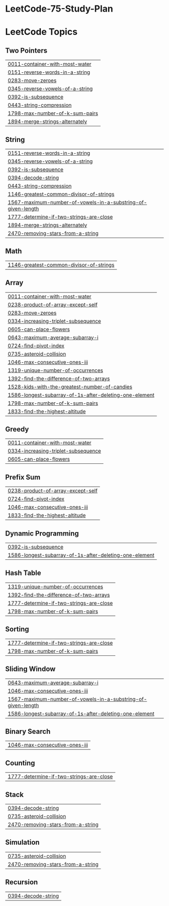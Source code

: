 # LeetCode-75-Study-Plan
<!---LeetCode Topics Start-->
# LeetCode Topics
## Two Pointers
|  |
| ------- |
| [0011-container-with-most-water](https://github.com/Aniso13/LeetCode-75-Study-Plan/tree/master/0011-container-with-most-water) |
| [0151-reverse-words-in-a-string](https://github.com/Aniso13/LeetCode-75-Study-Plan/tree/master/0151-reverse-words-in-a-string) |
| [0283-move-zeroes](https://github.com/Aniso13/LeetCode-75-Study-Plan/tree/master/0283-move-zeroes) |
| [0345-reverse-vowels-of-a-string](https://github.com/Aniso13/LeetCode-75-Study-Plan/tree/master/0345-reverse-vowels-of-a-string) |
| [0392-is-subsequence](https://github.com/Aniso13/LeetCode-75-Study-Plan/tree/master/0392-is-subsequence) |
| [0443-string-compression](https://github.com/Aniso13/LeetCode-75-Study-Plan/tree/master/0443-string-compression) |
| [1798-max-number-of-k-sum-pairs](https://github.com/Aniso13/LeetCode-75-Study-Plan/tree/master/1798-max-number-of-k-sum-pairs) |
| [1894-merge-strings-alternately](https://github.com/Aniso13/LeetCode-75-Study-Plan/tree/master/1894-merge-strings-alternately) |
## String
|  |
| ------- |
| [0151-reverse-words-in-a-string](https://github.com/Aniso13/LeetCode-75-Study-Plan/tree/master/0151-reverse-words-in-a-string) |
| [0345-reverse-vowels-of-a-string](https://github.com/Aniso13/LeetCode-75-Study-Plan/tree/master/0345-reverse-vowels-of-a-string) |
| [0392-is-subsequence](https://github.com/Aniso13/LeetCode-75-Study-Plan/tree/master/0392-is-subsequence) |
| [0394-decode-string](https://github.com/Aniso13/LeetCode-75-Study-Plan/tree/master/0394-decode-string) |
| [0443-string-compression](https://github.com/Aniso13/LeetCode-75-Study-Plan/tree/master/0443-string-compression) |
| [1146-greatest-common-divisor-of-strings](https://github.com/Aniso13/LeetCode-75-Study-Plan/tree/master/1146-greatest-common-divisor-of-strings) |
| [1567-maximum-number-of-vowels-in-a-substring-of-given-length](https://github.com/Aniso13/LeetCode-75-Study-Plan/tree/master/1567-maximum-number-of-vowels-in-a-substring-of-given-length) |
| [1777-determine-if-two-strings-are-close](https://github.com/Aniso13/LeetCode-75-Study-Plan/tree/master/1777-determine-if-two-strings-are-close) |
| [1894-merge-strings-alternately](https://github.com/Aniso13/LeetCode-75-Study-Plan/tree/master/1894-merge-strings-alternately) |
| [2470-removing-stars-from-a-string](https://github.com/Aniso13/LeetCode-75-Study-Plan/tree/master/2470-removing-stars-from-a-string) |
## Math
|  |
| ------- |
| [1146-greatest-common-divisor-of-strings](https://github.com/Aniso13/LeetCode-75-Study-Plan/tree/master/1146-greatest-common-divisor-of-strings) |
## Array
|  |
| ------- |
| [0011-container-with-most-water](https://github.com/Aniso13/LeetCode-75-Study-Plan/tree/master/0011-container-with-most-water) |
| [0238-product-of-array-except-self](https://github.com/Aniso13/LeetCode-75-Study-Plan/tree/master/0238-product-of-array-except-self) |
| [0283-move-zeroes](https://github.com/Aniso13/LeetCode-75-Study-Plan/tree/master/0283-move-zeroes) |
| [0334-increasing-triplet-subsequence](https://github.com/Aniso13/LeetCode-75-Study-Plan/tree/master/0334-increasing-triplet-subsequence) |
| [0605-can-place-flowers](https://github.com/Aniso13/LeetCode-75-Study-Plan/tree/master/0605-can-place-flowers) |
| [0643-maximum-average-subarray-i](https://github.com/Aniso13/LeetCode-75-Study-Plan/tree/master/0643-maximum-average-subarray-i) |
| [0724-find-pivot-index](https://github.com/Aniso13/LeetCode-75-Study-Plan/tree/master/0724-find-pivot-index) |
| [0735-asteroid-collision](https://github.com/Aniso13/LeetCode-75-Study-Plan/tree/master/0735-asteroid-collision) |
| [1046-max-consecutive-ones-iii](https://github.com/Aniso13/LeetCode-75-Study-Plan/tree/master/1046-max-consecutive-ones-iii) |
| [1319-unique-number-of-occurrences](https://github.com/Aniso13/LeetCode-75-Study-Plan/tree/master/1319-unique-number-of-occurrences) |
| [1392-find-the-difference-of-two-arrays](https://github.com/Aniso13/LeetCode-75-Study-Plan/tree/master/1392-find-the-difference-of-two-arrays) |
| [1528-kids-with-the-greatest-number-of-candies](https://github.com/Aniso13/LeetCode-75-Study-Plan/tree/master/1528-kids-with-the-greatest-number-of-candies) |
| [1586-longest-subarray-of-1s-after-deleting-one-element](https://github.com/Aniso13/LeetCode-75-Study-Plan/tree/master/1586-longest-subarray-of-1s-after-deleting-one-element) |
| [1798-max-number-of-k-sum-pairs](https://github.com/Aniso13/LeetCode-75-Study-Plan/tree/master/1798-max-number-of-k-sum-pairs) |
| [1833-find-the-highest-altitude](https://github.com/Aniso13/LeetCode-75-Study-Plan/tree/master/1833-find-the-highest-altitude) |
## Greedy
|  |
| ------- |
| [0011-container-with-most-water](https://github.com/Aniso13/LeetCode-75-Study-Plan/tree/master/0011-container-with-most-water) |
| [0334-increasing-triplet-subsequence](https://github.com/Aniso13/LeetCode-75-Study-Plan/tree/master/0334-increasing-triplet-subsequence) |
| [0605-can-place-flowers](https://github.com/Aniso13/LeetCode-75-Study-Plan/tree/master/0605-can-place-flowers) |
## Prefix Sum
|  |
| ------- |
| [0238-product-of-array-except-self](https://github.com/Aniso13/LeetCode-75-Study-Plan/tree/master/0238-product-of-array-except-self) |
| [0724-find-pivot-index](https://github.com/Aniso13/LeetCode-75-Study-Plan/tree/master/0724-find-pivot-index) |
| [1046-max-consecutive-ones-iii](https://github.com/Aniso13/LeetCode-75-Study-Plan/tree/master/1046-max-consecutive-ones-iii) |
| [1833-find-the-highest-altitude](https://github.com/Aniso13/LeetCode-75-Study-Plan/tree/master/1833-find-the-highest-altitude) |
## Dynamic Programming
|  |
| ------- |
| [0392-is-subsequence](https://github.com/Aniso13/LeetCode-75-Study-Plan/tree/master/0392-is-subsequence) |
| [1586-longest-subarray-of-1s-after-deleting-one-element](https://github.com/Aniso13/LeetCode-75-Study-Plan/tree/master/1586-longest-subarray-of-1s-after-deleting-one-element) |
## Hash Table
|  |
| ------- |
| [1319-unique-number-of-occurrences](https://github.com/Aniso13/LeetCode-75-Study-Plan/tree/master/1319-unique-number-of-occurrences) |
| [1392-find-the-difference-of-two-arrays](https://github.com/Aniso13/LeetCode-75-Study-Plan/tree/master/1392-find-the-difference-of-two-arrays) |
| [1777-determine-if-two-strings-are-close](https://github.com/Aniso13/LeetCode-75-Study-Plan/tree/master/1777-determine-if-two-strings-are-close) |
| [1798-max-number-of-k-sum-pairs](https://github.com/Aniso13/LeetCode-75-Study-Plan/tree/master/1798-max-number-of-k-sum-pairs) |
## Sorting
|  |
| ------- |
| [1777-determine-if-two-strings-are-close](https://github.com/Aniso13/LeetCode-75-Study-Plan/tree/master/1777-determine-if-two-strings-are-close) |
| [1798-max-number-of-k-sum-pairs](https://github.com/Aniso13/LeetCode-75-Study-Plan/tree/master/1798-max-number-of-k-sum-pairs) |
## Sliding Window
|  |
| ------- |
| [0643-maximum-average-subarray-i](https://github.com/Aniso13/LeetCode-75-Study-Plan/tree/master/0643-maximum-average-subarray-i) |
| [1046-max-consecutive-ones-iii](https://github.com/Aniso13/LeetCode-75-Study-Plan/tree/master/1046-max-consecutive-ones-iii) |
| [1567-maximum-number-of-vowels-in-a-substring-of-given-length](https://github.com/Aniso13/LeetCode-75-Study-Plan/tree/master/1567-maximum-number-of-vowels-in-a-substring-of-given-length) |
| [1586-longest-subarray-of-1s-after-deleting-one-element](https://github.com/Aniso13/LeetCode-75-Study-Plan/tree/master/1586-longest-subarray-of-1s-after-deleting-one-element) |
## Binary Search
|  |
| ------- |
| [1046-max-consecutive-ones-iii](https://github.com/Aniso13/LeetCode-75-Study-Plan/tree/master/1046-max-consecutive-ones-iii) |
## Counting
|  |
| ------- |
| [1777-determine-if-two-strings-are-close](https://github.com/Aniso13/LeetCode-75-Study-Plan/tree/master/1777-determine-if-two-strings-are-close) |
## Stack
|  |
| ------- |
| [0394-decode-string](https://github.com/Aniso13/LeetCode-75-Study-Plan/tree/master/0394-decode-string) |
| [0735-asteroid-collision](https://github.com/Aniso13/LeetCode-75-Study-Plan/tree/master/0735-asteroid-collision) |
| [2470-removing-stars-from-a-string](https://github.com/Aniso13/LeetCode-75-Study-Plan/tree/master/2470-removing-stars-from-a-string) |
## Simulation
|  |
| ------- |
| [0735-asteroid-collision](https://github.com/Aniso13/LeetCode-75-Study-Plan/tree/master/0735-asteroid-collision) |
| [2470-removing-stars-from-a-string](https://github.com/Aniso13/LeetCode-75-Study-Plan/tree/master/2470-removing-stars-from-a-string) |
## Recursion
|  |
| ------- |
| [0394-decode-string](https://github.com/Aniso13/LeetCode-75-Study-Plan/tree/master/0394-decode-string) |
<!---LeetCode Topics End-->